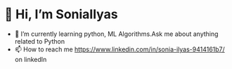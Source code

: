 # 👋 Hi, I’m SoniaIlyas
- 🌱 I’m currently learning python, ML Algorithms.Ask me about anything related to Python 
- 📫 How to reach me https://www.linkedin.com/in/sonia-ilyas-9414161b7/ on linkedIn

<!---
SoniaIlyas95/SoniaIlyas95 is a ✨ special ✨ repository because its `README.md` (this file) appears on your GitHub profile.
You can click the Preview link to take a look at your changes.
--->
